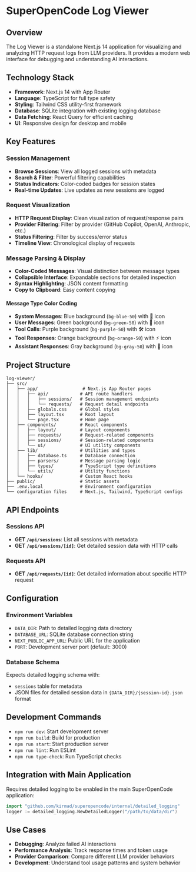 # SuperOpenCode Log Viewer

## Overview
The Log Viewer is a standalone Next.js 14 application for visualizing and analyzing HTTP request logs from LLM providers. It provides a modern web interface for debugging and understanding AI interactions.

## Technology Stack
- **Framework**: Next.js 14 with App Router
- **Language**: TypeScript for full type safety
- **Styling**: Tailwind CSS utility-first framework
- **Database**: SQLite integration with existing logging database
- **Data Fetching**: React Query for efficient caching
- **UI**: Responsive design for desktop and mobile

## Key Features

### Session Management
- **Browse Sessions**: View all logged sessions with metadata
- **Search & Filter**: Powerful filtering capabilities
- **Status Indicators**: Color-coded badges for session states
- **Real-time Updates**: Live updates as new sessions are logged

### Request Visualization
- **HTTP Request Display**: Clean visualization of request/response pairs
- **Provider Filtering**: Filter by provider (GitHub Copilot, OpenAI, Anthropic, etc.)
- **Status Filtering**: Filter by success/error status
- **Timeline View**: Chronological display of requests

### Message Parsing & Display
- **Color-Coded Messages**: Visual distinction between message types
- **Collapsible Interface**: Expandable sections for detailed inspection
- **Syntax Highlighting**: JSON content formatting
- **Copy to Clipboard**: Easy content copying

#### Message Type Color Coding
- **System Messages**: Blue background (`bg-blue-50`) with 🤖 icon
- **User Messages**: Green background (`bg-green-50`) with 👤 icon
- **Tool Calls**: Purple background (`bg-purple-50`) with 🛠️ icon
- **Tool Responses**: Orange background (`bg-orange-50`) with ⚡ icon
- **Assistant Responses**: Gray background (`bg-gray-50`) with 🤖 icon

## Project Structure
```
log-viewer/
├── src/
│   ├── app/                 # Next.js App Router pages
│   │   ├── api/            # API route handlers
│   │   │   ├── sessions/   # Session management endpoints
│   │   │   └── requests/   # Request detail endpoints
│   │   ├── globals.css     # Global styles
│   │   ├── layout.tsx      # Root layout
│   │   └── page.tsx        # Home page
│   ├── components/         # React components
│   │   ├── layout/         # Layout components
│   │   ├── requests/       # Request-related components
│   │   ├── sessions/       # Session-related components
│   │   └── ui/             # UI utility components
│   ├── lib/                # Utilities and types
│   │   ├── database.ts     # Database connection
│   │   ├── parsers/        # Message parsing logic
│   │   ├── types/          # TypeScript type definitions
│   │   └── utils/          # Utility functions
│   └── hooks/              # Custom React hooks
├── public/                 # Static assets
├── .env.local              # Environment configuration
└── configuration files     # Next.js, Tailwind, TypeScript configs
```

## API Endpoints

### Sessions API
- **GET `/api/sessions`**: List all sessions with metadata
- **GET `/api/sessions/[id]`**: Get detailed session data with HTTP calls

### Requests API
- **GET `/api/requests/[id]`**: Get detailed information about specific HTTP request

## Configuration

### Environment Variables
- `DATA_DIR`: Path to detailed logging data directory
- `DATABASE_URL`: SQLite database connection string
- `NEXT_PUBLIC_APP_URL`: Public URL for the application
- `PORT`: Development server port (default: 3000)

### Database Schema
Expects detailed logging schema with:
- `sessions` table for metadata
- JSON files for detailed session data in `{DATA_DIR}/{session-id}.json` format

## Development Commands
- `npm run dev`: Start development server
- `npm run build`: Build for production
- `npm run start`: Start production server
- `npm run lint`: Run ESLint
- `npm run type-check`: Run TypeScript checks

## Integration with Main Application
Requires detailed logging to be enabled in the main SuperOpenCode application:
```go
import "github.com/kirmad/superopencode/internal/detailed_logging"
logger := detailed_logging.NewDetailedLogger("/path/to/data/dir")
```

## Use Cases
- **Debugging**: Analyze failed AI interactions
- **Performance Analysis**: Track response times and token usage
- **Provider Comparison**: Compare different LLM provider behaviors
- **Development**: Understand tool usage patterns and system behavior